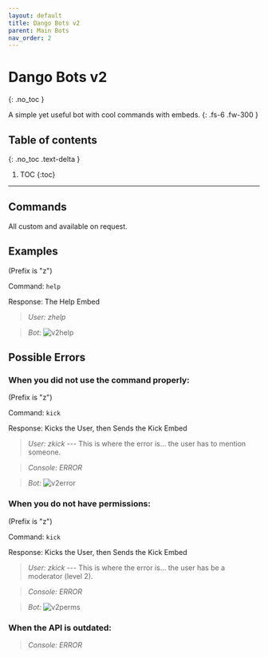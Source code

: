 ```yaml
---
layout: default
title: Dango Bots v2
parent: Main Bots
nav_order: 2
---
```


# Dango Bots v2
{: .no_toc }

A simple yet useful bot with cool commands with embeds.
{: .fs-6 .fw-300 }

## Table of contents
{: .no_toc .text-delta }

1. TOC
{:toc}

---

## Commands

All custom and available on request.

## Examples

(Prefix is "z")

Command: `help`

Response: The Help Embed

> *User: zhelp*

> *Bot:*
> ![v2help](https://bots.dangoweb.ga/assets/images/v2help.png)

## Possible Errors

### When you did not use the command properly:

(Prefix is "z")

Command: `kick`

Response: Kicks the User, then Sends the Kick Embed

> *User: zkick* --- This is where the error is... the user has to mention someone.

> *Console: ERROR*

> *Bot:*
> ![v2error](https://bots.dangoweb.ga/assets/images/v2error.png)

### When you do not have permissions:

(Prefix is "z")

Command: `kick`

Response: Kicks the User, then Sends the Kick Embed

> *User: zkick* --- This is where the error is... the user has be a moderator (level 2).

> *Console: ERROR*

> *Bot:*
> ![v2perms](https://bots.dangoweb.ga/assets/images/v2perms.png)

### When the API is outdated:

> *Console: ERROR*